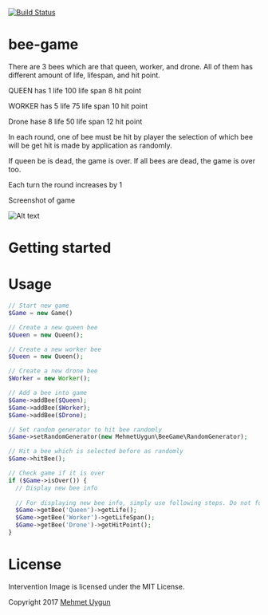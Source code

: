 [![Build Status](https://travis-ci.org/mehmetuygun/bee-game.svg?branch=master)](https://travis-ci.org/mehmetuygun/bee-game)

# bee-game

There are 3 bees which are that queen, worker, and drone. All of them has different amount of life, lifespan, and hit point.

QUEEN has
  1 life
  100 life span
  8 hit point

WORKER has
  5 life
  75 life span
  10 hit point

Drone hase
  8 life
  50 life span
  12 hit point
  
  In each round, one of bee must be hit by player the selection of which bee will be get hit is made by application as randomly.
  
  If queen be is dead, the game is over.
  If all bees are dead, the game is over too.
  
  Each turn the round increases by 1 
  
  Screenshot of game
  
  ![Alt text](  https://s29.postimg.org/z0g1webhj/bee_game.jpg "bee-game")

# Getting started

# Usage

```php
// Start new game
$Game = new Game()
```

```php
// Create a new queen bee
$Queen = new Queen();
```

```php
// Create a new worker bee
$Queen = new Queen();
```

```php
// Create a new drone bee
$Worker = new Worker();
```

```php
// Add a bee into game
$Game->addBee($Queen);
$Game->addBee($Worker);
$Game->addBee($Drone);
```

```php
// Set random generator to hit bee randomly 
$Game->setRandomGenerator(new MehmetUygun\BeeGame\RandomGenerator);
```

```php
// Hit a bee which is selected before as randomly
$Game->hitBee();
```

```php
// Check game if it is over 
if ($Game->isOver()) {
  // Display new bee info
  
  // For displaying new bee info, simply use following steps. Do not forget to use the right bee name as following
  $Game->getBee('Queen')->getLife();
  $Game->getBee('Worker')->getLifeSpan();
  $Game->getBee('Drone')->getHitPoint();
}
```
# License

  Intervention Image is licensed under the MIT License.

  Copyright 2017 
  [Mehmet Uygun](https://www.linkedin.com/in/mehmet-uygun "Linkedin Account")

  

